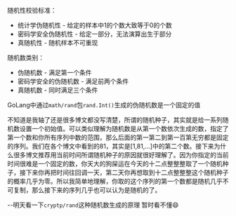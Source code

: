 随机性校验标准：
- 统计学伪随机性 - 给定的样本中1的个数大致等于0的个数
- 密码学安全伪随机性 - 给定一部分，无法演算出生于部分
- 真随机性 - 随机样本不可重现

随机数类别：
- 伪随机数 - 满足第一个条件
- 密码学安全的伪随机数 - 满足前两个条件
- 真随机数 - 同时满足三个条件

GoLang中通过`math/rand`包`rand.Int()`生成的伪随机数是一个固定的值

不知道是我轴了还是很多博文都没写清楚，所谓的随机种子，其实就是给一系列随机数设置一个初始值。可以类似理解为随机数是从第一个数依次生成的数，指定了第一个数和你所有序列中数的范围，那么后面的第一第二到第一百第无穷都是固定的序列。我们在各个博文中看到的81，其实是[1,81,...]中的第二个数。接下来为什么很多博文推荐用当前时间所谓随机种子的原因就很好理解了。因为你指定的当前时间很难是一个固定的数，你天大的狗屎运在今天的十二点整整整取了一个随机种子，接下来你再把时间往回调一天，第二天你再想取到十二点整整整这个随机种子的概率几乎为零。所以我简单地理解，你取的这个序列的第一个数都是随机几乎不可复制，那么接下来的序列几乎也可以认为是随机的了。

--明天看一下`cryptp/rand`这种随机数生成的原理
暂时看不懂:smile: